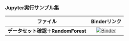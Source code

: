 ### Jupyter実行サンプル集

|ファイル|Binderリンク|
|---|:---:|
|**データセット確認＋RandomForest** |[![Binder](https://mybinder.org/badge_logo.svg)](https://mybinder.org/v2/gh/h-ueda/kaggle-spaceship-titanic/sample-jupyter?labpath=spaceship-titanic-prediction.ipynb)|
